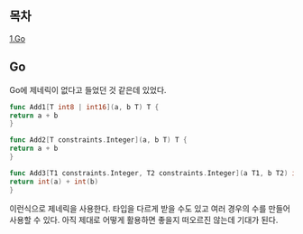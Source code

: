 ## 목차
[1.Go](#go)   

## Go
Go에 제네릭이 없다고 들었던 것 같은데 있었다.

```go
func Add1[T int8 | int16](a, b T) T {
return a + b
}

func Add2[T constraints.Integer](a, b T) T {
return a + b
}

func Add3[T1 constraints.Integer, T2 constraints.Integer](a T1, b T2) int {
return int(a) + int(b)
}
```
이런식으로 제네릭을 사용한다. 타입을 다르게 받을 수도 있고 여러 경우의 수를 만들어 사용할 수 있다. 아직 제대로 어떻게 활용하면 좋을지 떠오르진 않는데 기대가 된다.